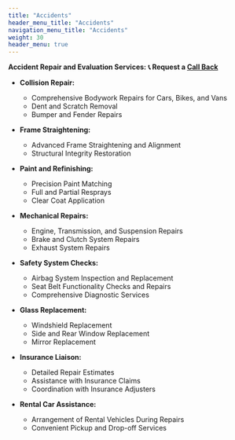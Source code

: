 ```yaml
---
title: "Accidents"
header_menu_title: "Accidents"
navigation_menu_title: "Accidents"
weight: 30
header_menu: true
---
```


**Accident Repair and Evaluation Services:**
**📞 Request a [Call Back](/booking)**

- **Collision Repair:**
  - Comprehensive Bodywork Repairs for Cars, Bikes, and Vans
  - Dent and Scratch Removal
  - Bumper and Fender Repairs

- **Frame Straightening:**
  - Advanced Frame Straightening and Alignment
  - Structural Integrity Restoration

- **Paint and Refinishing:**
  - Precision Paint Matching
  - Full and Partial Resprays
  - Clear Coat Application

- **Mechanical Repairs:**
  - Engine, Transmission, and Suspension Repairs
  - Brake and Clutch System Repairs
  - Exhaust System Repairs

- **Safety System Checks:**
  - Airbag System Inspection and Replacement
  - Seat Belt Functionality Checks and Repairs
  - Comprehensive Diagnostic Services

- **Glass Replacement:**
  - Windshield Replacement
  - Side and Rear Window Replacement
  - Mirror Replacement

- **Insurance Liaison:**
  - Detailed Repair Estimates
  - Assistance with Insurance Claims
  - Coordination with Insurance Adjusters

- **Rental Car Assistance:**
  - Arrangement of Rental Vehicles During Repairs
  - Convenient Pickup and Drop-off Services


